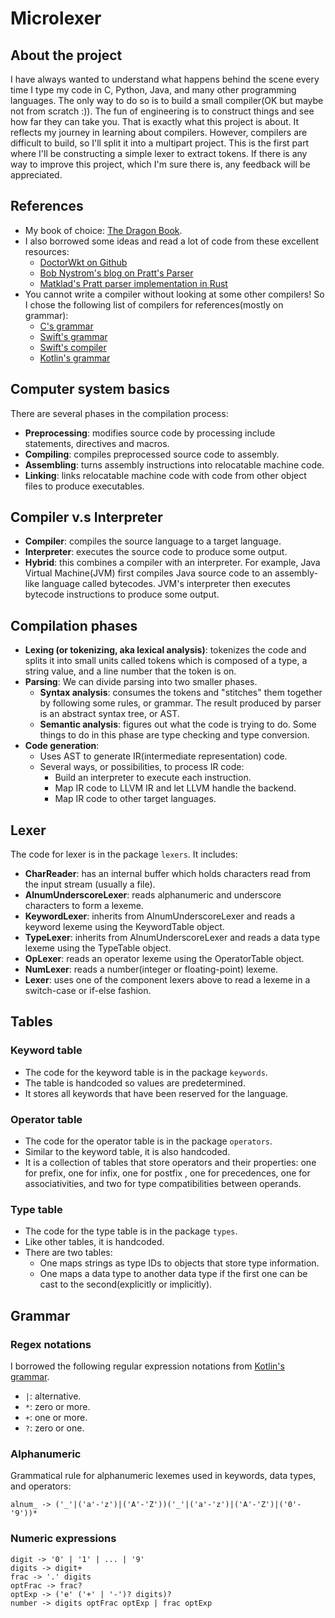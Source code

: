 # Microlexer

## About the project

I have always wanted to understand what happens behind the scene every time I type my code in C, Python, Java, and
many other programming languages. The only way to do so is to build a small compiler(OK but maybe not from scratch :)).
The fun of engineering is to construct things and see how far they can take you. That is exactly what this project is
about. It reflects my journey in learning about compilers. However, compilers are difficult to build, so I'll split it
into a multipart project. This is the first part where I'll be constructing a simple lexer to extract tokens. If there
is any way to improve this project, which I'm sure there is, any feedback will be appreciated.

## References

* My book of
  choice: [The Dragon Book](https://www.amazon.com/Compilers-Principles-Techniques-Tools-2nd/dp/0321486811).
* I also borrowed some ideas and read a lot of code from these excellent resources:
    * [DoctorWkt on Github](https://github.com/DoctorWkt/acwj)
    * [Bob Nystrom's blog on Pratt's Parser](https://journal.stuffwithstuff.com/2011/03/19/pratt-parsers-expression-parsing-made-easy/)
    * [Matklad's Pratt parser implementation in Rust](https://matklad.github.io/2020/04/13/simple-but-powerful-pratt-parsing.html)
* You cannot write a compiler without looking at some other compilers! So I chose the following list of compilers for
  references(mostly on grammar):
    * [C's grammar](https://learn.microsoft.com/en-us/cpp/c-language/c-language-syntax-summary?view=msvc-170)
    * [Swift's grammar](https://docs.swift.org/swift-book/documentation/the-swift-programming-language/summaryofthegrammar#app-top)
    * [Swift's compiler](https://www.swift.org/swift-compiler/)
    * [Kotlin's grammar](https://kotlinlang.org/docs/reference/grammar.html)

## Computer system basics

There are several phases in the compilation process:

* **Preprocessing**: modifies source code by processing include statements, directives and macros.
* **Compiling**: compiles preprocessed source code to assembly.
* **Assembling**: turns assembly instructions into relocatable machine code.
* **Linking**: links relocatable machine code with code from other object files to produce executables.

## Compiler v.s Interpreter

* **Compiler**: compiles the source language to a target language.
* **Interpreter**: executes the source code to produce some output.
* **Hybrid**: this combines a compiler with an interpreter. For example, Java Virtual Machine(JVM) first compiles Java
  source code to an assembly-like language called bytecodes. JVM's interpreter then executes bytecode instructions to
  produce some output.

## Compilation phases

* **Lexing (or tokenizing, aka lexical analysis)**: tokenizes the code and splits it into small units called
  tokens which is composed of a type, a string value, and a line number that the token is on.
* **Parsing**: We can divide parsing into two smaller phases.
    * **Syntax analysis**: consumes the tokens and "stitches" them together by following some rules, or
      grammar. The result produced by parser is an abstract syntax tree, or AST.
    * **Semantic analysis**: figures out what the code is trying to do. Some things to do in this phase are
      type checking and type conversion.
* **Code generation**:
    * Uses AST to generate IR(intermediate representation) code.
    * Several ways, or possibilities, to process IR code:
        * Build an interpreter to execute each instruction.
        * Map IR code to LLVM IR and let LLVM handle the backend.
        * Map IR code to other target languages.

## Lexer

The code for lexer is in the package `lexers`. It includes:

* **CharReader**: has an internal buffer which holds characters read from the input stream (usually a file).
* **AlnumUnderscoreLexer**: reads alphanumeric and underscore characters to form a lexeme.
* **KeywordLexer**: inherits from AlnumUnderscoreLexer and reads a keyword lexeme using the KeywordTable object.
* **TypeLexer**: inherits from AlnumUnderscoreLexer and reads a data type lexeme using the TypeTable object.
* **OpLexer**: reads an operator lexeme using the OperatorTable object.
* **NumLexer**: reads a number(integer or floating-point) lexeme.
* **Lexer**: uses one of the component lexers above to read a lexeme in a switch-case or if-else fashion.

## Tables

### Keyword table

* The code for the keyword table is in the package `keywords`.
* The table is handcoded so values are predetermined.
* It stores all keywords that have been reserved for the language.

### Operator table

* The code for the operator table is in the package `operators`.
* Similar to the keyword table, it is also handcoded.
* It is a collection of tables that store operators and their properties: one for prefix, one for infix, one for postfix
  , one for precedences, one for associativities, and two for type compatibilities between operands.

### Type table

* The code for the type table is in the package `types`.
* Like other tables, it is handcoded.
* There are two tables:
    * One maps strings as type IDs to objects that store type information.
    * One maps a data type to another data type if the first one can be cast to the second(explicitly or implicitly).

## Grammar

### Regex notations

I borrowed the following regular expression notations
from [Kotlin's grammar](https://kotlinlang.org/docs/reference/grammar.html).

* `|`: alternative.
* `*`: zero or more.
* `+`: one or more.
* `?`: zero or one.

### Alphanumeric

Grammatical rule for alphanumeric lexemes used in keywords, data types, and operators:

```
alnum_ -> ('_'|('a'-'z')|('A'-'Z'))('_'|('a'-'z')|('A'-'Z')|('0'-'9'))*
```

### Numeric expressions

```
digit -> '0' | '1' | ... | '9'
digits -> digit+
frac -> '.' digits
optFrac -> frac?
optExp -> ('e' ('+' | '-')? digits)?
number -> digits optFrac optExp | frac optExp
```
